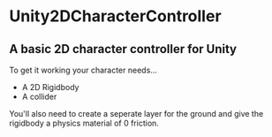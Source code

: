 # Unity2DCharacterController
A basic 2D character controller for Unity
---

To get it working your character needs...
- A 2D Rigidbody
- A collider

You'll also need to create a seperate layer for the ground and give the rigidbody a physics material of 0 friction.
